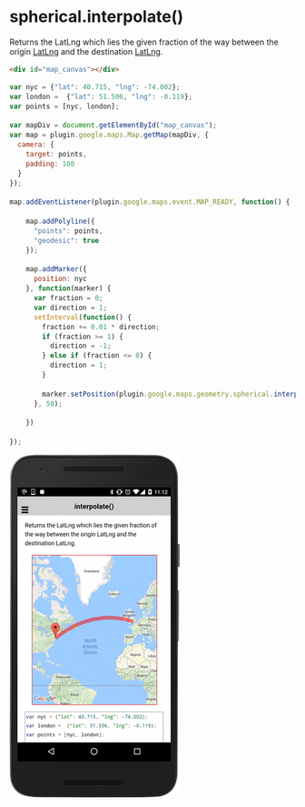 # spherical.interpolate()

Returns the LatLng which lies the given fraction of the way between the origin [LatLng](../../../LatLng/README.md) and the destination [LatLng](../../../LatLng/README.md).

```html
<div id="map_canvas"></div>
```

```js
var nyc = {"lat": 40.715, "lng": -74.002};
var london =  {"lat": 51.506, "lng": -0.119};
var points = [nyc, london];

var mapDiv = document.getElementById("map_canvas");
var map = plugin.google.maps.Map.getMap(mapDiv, {
  camera: {
    target: points,
    padding: 100
  }
});

map.addEventListener(plugin.google.maps.event.MAP_READY, function() {

    map.addPolyline({
      "points": points,
      "geodesic": true
    });

    map.addMarker({
      position: nyc
    }, function(marker) {
      var fraction = 0;
      var direction = 1;
      setInterval(function() {
        fraction += 0.01 * direction;
        if (fraction >= 1) {
          direction = -1;
        } else if (fraction <= 0) {
          direction = 1;
        }

        marker.setPosition(plugin.google.maps.geometry.spherical.interpolate(nyc, london, fraction));
      }, 50);

    })

});
```

![](image.gif)
